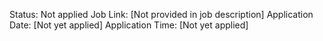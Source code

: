 Status: Not applied
Job Link: [Not provided in job description]
Application Date: [Not yet applied]
Application Time: [Not yet applied]
